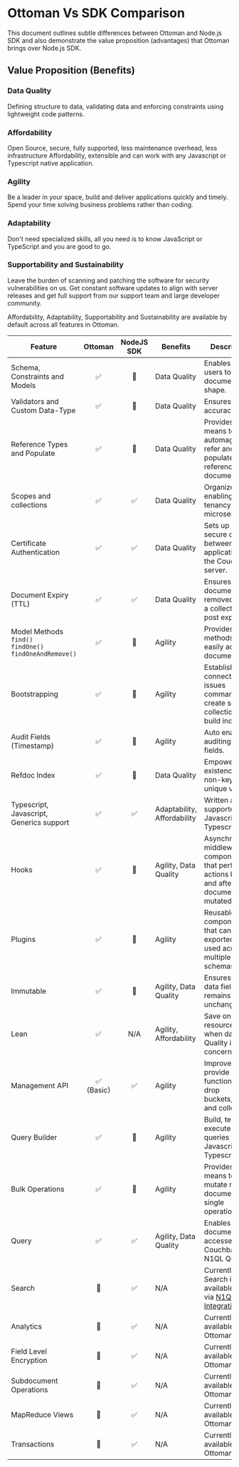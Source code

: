 # Ottoman Vs SDK Comparison

This document outlines subtle differences between Ottoman and Node.js SDK
and also demonstrate the value proposition (advantages) that Ottoman brings over Node.js SDK.

## Value Proposition (Benefits)

### Data Quality
Defining structure to data, validating data and enforcing constraints using lightweight code patterns.

### Affordability

Open Source, secure, fully supported, less maintenance overhead, less infrastructure Affordability, extensible and can work with any Javascript or Typescript native application.

### Agility

Be a leader in your space, build and deliver applications quickly and timely. Spend your time solving business problems rather than coding.

### Adaptability

Don't need specialized skills, all you need is to know JavaScript or TypeScript and you are good to go.

### Supportability and Sustainability

Leave the burden of scanning and patching the software for security vulnerabilities on us. Get constant software updates to align with server releases and get full support from our support team and large developer community.


Affordability, Adaptability, Supportability and Sustainability are available by default across all features in Ottoman.

| Feature    | Ottoman     | NodeJS SDK  | Benefits  | Description |
| ---------- | :---------: | :---------: | ----------- | ----------- |
| Schema, Constraints and Models | ✅ | 🚫 | Data Quality | Enables end users to control document shape. |
| Validators and Custom Data-Type | ✅ | 🚫 | Data Quality | Ensures data accuracy. |
| Reference Types and Populate | ✅ | 🚫 | Data Quality | Provides means to automagically refer and populate referenced documents. |
| Scopes and collections | ✅ | ✅ | Data Quality | Organize data enabling multi-tenancy and microservices. |
| Certificate Authentication | ✅ | ✅| Data Quality | Sets up a secure channel between the application and the Couchbase server. |
| Document Expiry (TTL) | ✅ | ✅  |  Data Quality | Ensures documents get removed from a collection post expiry set. |
| Model Methods <br/>`find()`<br/>`findOne()`<br/>`findOneAndRemove()`| ✅ | 🚫 | Agility | Provides methods to easily access documents. |
| Bootstrapping | ✅ | 🚫 | Agility | Establishes the connection, issues command to create scopes, collection and build indexes. |
| Audit Fields (Timestamp) | ✅ | 🚫 | Agility | Auto enables auditing of fields. |
| Refdoc Index | ✅ | 🚫 | Data Quality | Empowers co-existence of non-key unique values. |
| Typescript, Javascript, Generics support | ✅ | ✅ | Adaptability, Affordability | Written and supported in Javascript and Typescript. |
| Hooks | ✅ | 🚫 | Agility, Data Quality | Asynchronous middleware components that perform actions before and after a document is mutated. |
| Plugins | ✅ | 🚫 | Agility | Reusable components that can be exported and used across multiple schemas. |
| Immutable | ✅ | 🚫 | Agility, Data Quality | Ensures certain data fields remains unchanged. |
| Lean | ✅ | N/A | Agility, Affordability | Save on resources when data Quality is not a concern. |
| Management API | ✅<br/>(Basic) | ✅  | Agility | Improve tests provide basic functions to drop buckets,scopes and collections. |
| Query Builder | ✅ | 🚫 | Agility | Build, test and execute N1QL queries via Javascript and Typescript. |
| Bulk Operations | ✅ | 🚫 | Agility | Provides means to mutate multiple documents in a single operation. |
| Query | ✅ | ✅ | Agility, Data Quality | Enables document to be accessed via Couchbase N1QL Query. |
| Search | 🚫 | ✅ | N/A | Currently Search is available only via [N1QL Integration](https://docs.couchbase.com/server/current/n1ql/n1ql-language-reference/searchfun.html). |
| Analytics | 🚫 | ✅ | N/A | Currently not available in Ottoman 2.0. |
| Field Level Encryption | 🚫 | ✅ | N/A | Currently not available in Ottoman 2.0. |
| Subdocument Operations | 🚫 | ✅ | N/A | Currently not available in Ottoman 2.0. |
| MapReduce Views | 🚫 | ✅ | N/A | Currently not available in Ottoman 2.0. |
| Transactions | 🚫 | ✅ | N/A | Currently not available in Ottoman 2.0. |